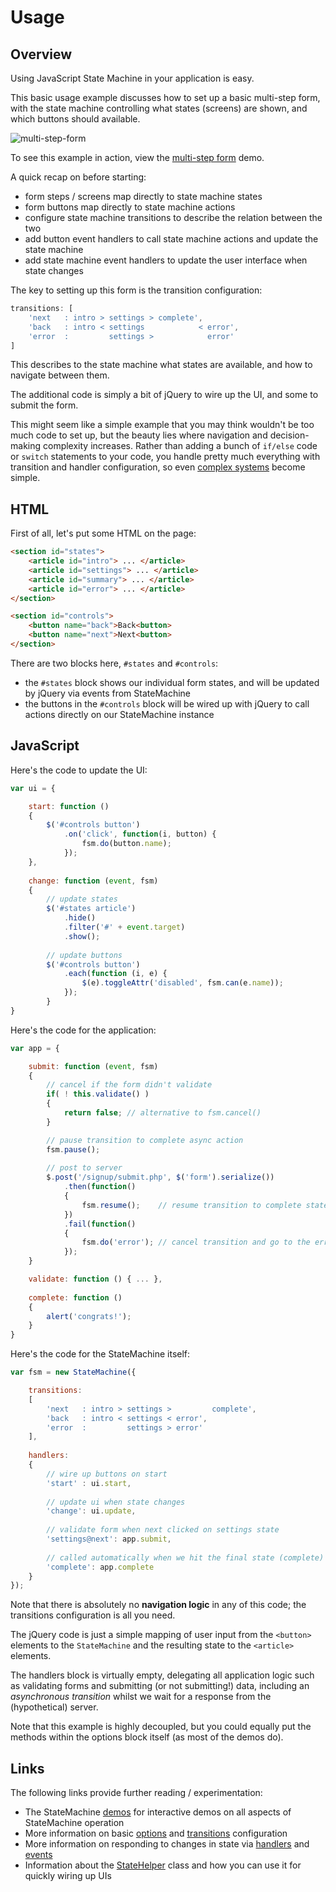# Usage

## Overview

Using JavaScript State Machine in your application is easy. 

This basic usage example discusses how to set up a basic multi-step form, with the state machine controlling what states (screens) are shown, and which buttons should available.

![multi-step-form](https://cloud.githubusercontent.com/assets/132681/20497487/4590265e-b021-11e6-95f4-44c878615c57.png)

To see this example in action, view the [multi-step form](http://statemachine.davestewart.io/html/examples/systems/sign-up.html) demo.

A quick recap on before starting:

- form steps / screens map directly to state machine states
- form buttons map directly to state machine actions
- configure state machine transitions to describe the relation between the two
- add button event handlers to call state machine actions and update the state machine
- add state machine event handlers to update the user interface when state changes

The key to setting up this form is the transition configuration:

```javascript
transitions: [
    'next   : intro > settings > complete',
    'back   : intro < settings            < error',
    'error  :         settings >            error'
]
```

This describes to the state machine what states are available, and how to navigate between them.

The additional code is simply a bit of jQuery to wire up the UI, and some to submit the form.

This might seem like a simple example that you may think wouldn't be too much code to set up, but the beauty lies where navigation and decision-making complexity increases. Rather than adding a bunch of `if/else` code or `switch` statements to your code, you handle pretty much everything with transition and handler configuration, so even [complex systems](http://statemachine.davestewart.io) become simple.

## HTML

First of all, let's put some HTML on the page: 

```html
<section id="states">
    <article id="intro"> ... </article>
    <article id="settings"> ... </article>
    <article id="summary"> ... </article>
    <article id="error"> ... </article>
</section>

<section id="controls">
    <button name="back">Back<button>
    <button name="next">Next<button>
</section>
```
    
There are two blocks here, `#states` and `#controls`: 

- the `#states` block shows our individual form states, and will be updated by jQuery via events from StateMachine
- the buttons in the `#controls` block will be wired up with jQuery to call actions directly on our StateMachine instance

## JavaScript

Here's the code to update the UI:

```javascript
var ui = {

    start: function () 
    {
        $('#controls button')
            .on('click', function(i, button) {
                fsm.do(button.name);
            });
    },
    
    change: function (event, fsm) 
    {
        // update states
        $('#states article')
            .hide()
            .filter('#' + event.target)
            .show();
    
        // update buttons
        $('#controls button')
            .each(function (i, e) {
                $(e).toggleAttr('disabled', fsm.can(e.name));  
            });
        }
}
```

Here's the code for the application:

```javascript
var app = {

    submit: function (event, fsm) 
    {
        // cancel if the form didn't validate
        if( ! this.validate() ) 
        {
            return false; // alternative to fsm.cancel()
        }

        // pause transition to complete async action
        fsm.pause();
        
        // post to server
        $.post('/signup/submit.php', $('form').serialize())
            .then(function() 
            {
                fsm.resume();    // resume transition to complete state
            })
            .fail(function() 
            {
                fsm.do('error'); // cancel transition and go to the error state
            });
    }

    validate: function () { ... },
    
    complete: function ()
    {
        alert('congrats!');
    }
}
```

Here's the code for the StateMachine itself:

```javascript
var fsm = new StateMachine({

    transitions: 
    [
        'next   : intro > settings >         complete',
        'back   : intro < settings < error',
        'error  :         settings > error'
    ],
    
    handlers: 
    {
        // wire up buttons on start
        'start' : ui.start,
        
        // update ui when state changes
        'change': ui.update,
        
        // validate form when next clicked on settings state
        'settings@next': app.submit,
        
        // called automatically when we hit the final state (complete)
        'complete': app.complete
    }
});
```
Note that there is absolutely no **navigation logic** in any of this code; the transitions configuration is all you need.  

The jQuery code is just a simple mapping of user input from the `<button>` elements to the `StateMachine` and the resulting state to the `<article>` elements.

The handlers block is virtually empty, delegating all application logic such as validating forms and submitting (or not submitting!) data, including an *asynchronous transition* whilst we wait for a response from the (hypothetical) server.

Note that this example is highly decoupled, but you could equally put the methods within the options block itself (as most of the demos do).

## Links

The following links provide further reading / experimentation:

- The StateMachine [demos](http://statemachine.davestewart.io) for interactive demos on all aspects of StateMachine operation
- More information on basic [options](../config/options.md) and [transitions](../config/transitions.md) configuration
- More information on responding to changes in state via [handlers](../config/handlers.md) and [events](../api/events) 
- Information about the [StateHelper](http://statemachine.davestewart.io/html/setup/index.html) class and how you can use it for quickly wiring up UIs